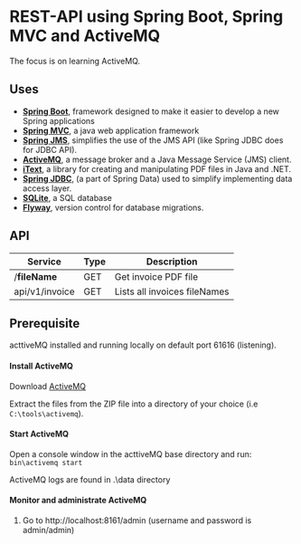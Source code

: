 # REST-API using Spring Boot, Spring MVC and ActiveMQ
The focus is on learning ActiveMQ.

## Uses
- **[Spring Boot](https://expressjs.com/)**, framework designed to make it easier to develop a new Spring applications
- **[Spring MVC](https://docs.spring.io/spring/docs/current/spring-framework-reference/web.html)**, a java web application framework
- **[Spring JMS](https://docs.spring.io/spring/docs/4.0.x/spring-framework-reference/html/jms.html)**, simplifies the use of the JMS API (like Spring JDBC does for JDBC API).
- **[ActiveMQ](http://activemq.apache.org/)**, a message broker and a Java Message Service (JMS) client.
- **[iText](https://itextpdf.com/en/)**, a library for creating and manipulating PDF files in Java and .NET.
- **[Spring JDBC](https://spring.io/projects/spring-data-jdbc)**, (a part of Spring Data) used to simplify implementing data access layer.
- **[SQLite](https://www.sqlite.org/index.html)**, a SQL database
- **[Flyway](https://flywaydb.org/)**, version control for database migrations.

## API
|Service                             |Type  |Description                   |
|------------------------------------|------|-------------------------------
|/**fileName**                       |GET   |Get invoice PDF file          |
|api/v1/invoice                      |GET   |Lists all invoices fileNames  |

## Prerequisite
acttiveMQ installed and running locally on default port 61616 (listening).

#### Install ActiveMQ
Download [ActiveMQ](http://activemq.apache.org/download.html)

Extract the files from the ZIP file into a directory of your choice (i.e `C:\tools\activemq`\).

#### Start ActiveMQ

Open a console window in the acttiveMQ base directory and run:
`bin\activemq start`

ActiveMQ logs are found in .\data directory

#### Monitor and administrate ActiveMQ

1. Go to http://localhost:8161/admin (username and password is admin/admin)
